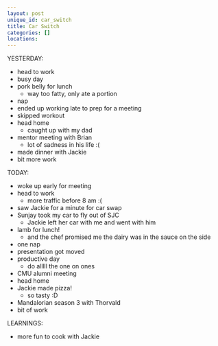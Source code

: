 ```yaml
---
layout: post
unique_id: car_switch
title: Car Switch
categories: []
locations: 
---
```


YESTERDAY:
* head to work
* busy day
* pork belly for lunch
  * way too fatty, only ate a portion
* nap
* ended up working late to prep for a meeting
* skipped workout
* head home
  * caught up with my dad
* mentor meeting with Brian
  * lot of sadness in his life :(
* made dinner with Jackie
* bit more work

TODAY:
* woke up early for meeting
* head to work
  * more traffic before 8 am :(
* saw Jackie for a minute for car swap
* Sunjay took my car to fly out of SJC
  * Jackie left her car with me and went with him
* lamb for lunch!
  * and the chef promised me the dairy was in the sauce on the side
* one nap
* presentation got moved
* productive day
  * do alllll the one on ones
* CMU alumni meeting
* head home
* Jackie made pizza!
  * so tasty :D
* Mandalorian season 3 with Thorvald
* bit of work

LEARNINGS:
* more fun to cook with Jackie
